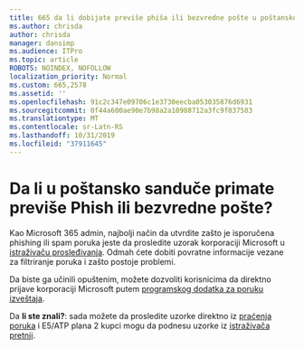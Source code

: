 ```yaml
---
title: 665 da li dobijate previše phiša ili bezvredne pošte u poštanskom sandučetu?
ms.author: chrisda
author: chrisda
manager: dansimp
ms.audience: ITPro
ms.topic: article
ROBOTS: NOINDEX, NOFOLLOW
localization_priority: Normal
ms.custom: 665,2578
ms.assetid: ''
ms.openlocfilehash: 91c2c347e09706c1e3730eecba053035876d6931
ms.sourcegitcommit: 0f44a600ae90e7b98a2a10988712a3fc9f837583
ms.translationtype: MT
ms.contentlocale: sr-Latn-RS
ms.lasthandoff: 10/31/2019
ms.locfileid: "37911645"
---
```

# <a name="are-you-receiving-too-much-phish-or-spam-in-your-mailbox"></a>Da li u poštansko sanduče primate previše Phish ili bezvredne pošte?

Kao Microsoft 365 admin, najbolji način da utvrdite zašto je isporučena phishing ili spam poruka jeste da prosledite uzorak korporaciji Microsoft u [istraživaču prosleđivanja](https://protection.office.com/reportsubmission). Odmah ćete dobiti povratne informacije vezane za filtriranje poruka i zašto postoje problemi.

Da biste ga učinili opuštenim, možete dozvoliti korisnicima da direktno prijave korporaciji Microsoft putem [programskog dodatka za poruku izveštaja](https://appsource.microsoft.com/product/office/WA104381180?src=office&tab=Overview).

Da **li ste znali?**: sada možete da prosledite uzorke direktno iz [praćenja poruka](https://protection.office.com/messagetrace) i E5/ATP plana 2 kupci mogu da podnesu uzorke iz [istraživača pretnji](https://docs.microsoft.com/microsoft-365/security/office-365-security/threat-explorer).
